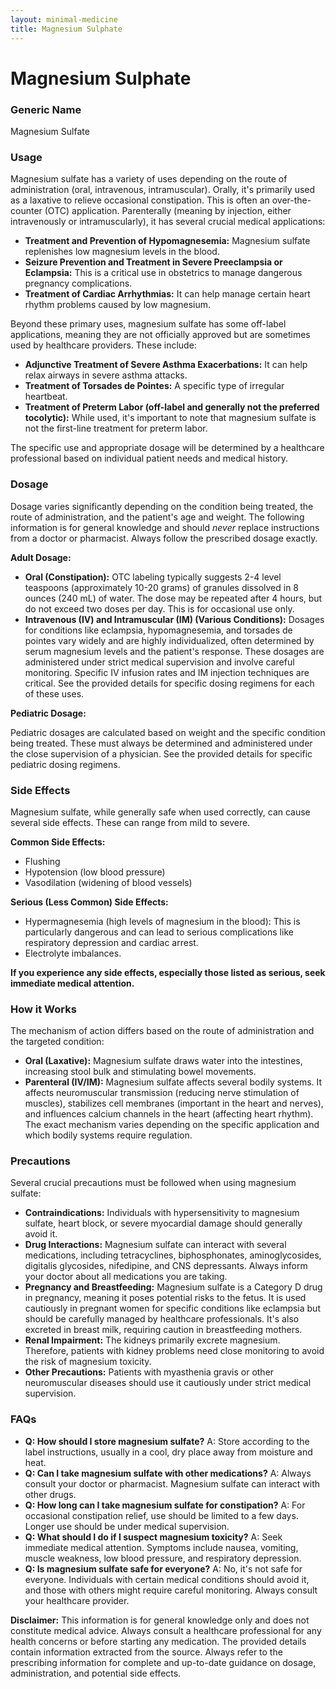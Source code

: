 ```yaml
---
layout: minimal-medicine
title: Magnesium Sulphate
---
```


# Magnesium Sulphate
### Generic Name
Magnesium Sulfate

### Usage
Magnesium sulfate has a variety of uses depending on the route of administration (oral, intravenous, intramuscular). Orally, it's primarily used as a laxative to relieve occasional constipation.  This is often an over-the-counter (OTC) application.  Parenterally (meaning by injection, either intravenously or intramuscularly), it has several crucial medical applications:

* **Treatment and Prevention of Hypomagnesemia:** Magnesium sulfate replenishes low magnesium levels in the blood.
* **Seizure Prevention and Treatment in Severe Preeclampsia or Eclampsia:** This is a critical use in obstetrics to manage dangerous pregnancy complications.
* **Treatment of Cardiac Arrhythmias:** It can help manage certain heart rhythm problems caused by low magnesium.

Beyond these primary uses, magnesium sulfate has some off-label applications, meaning they are not officially approved but are sometimes used by healthcare providers. These include:

* **Adjunctive Treatment of Severe Asthma Exacerbations:** It can help relax airways in severe asthma attacks.
* **Treatment of Torsades de Pointes:** A specific type of irregular heartbeat.
* **Treatment of Preterm Labor (off-label and generally not the preferred tocolytic):**  While used, it's important to note that magnesium sulfate is not the first-line treatment for preterm labor.

The specific use and appropriate dosage will be determined by a healthcare professional based on individual patient needs and medical history.

### Dosage
Dosage varies significantly depending on the condition being treated, the route of administration, and the patient's age and weight.  The following information is for general knowledge and should *never* replace instructions from a doctor or pharmacist.  Always follow the prescribed dosage exactly.

**Adult Dosage:**

* **Oral (Constipation):** OTC labeling typically suggests 2-4 level teaspoons (approximately 10-20 grams) of granules dissolved in 8 ounces (240 mL) of water.  The dose may be repeated after 4 hours, but do not exceed two doses per day. This is for occasional use only.
* **Intravenous (IV) and Intramuscular (IM) (Various Conditions):** Dosages for conditions like eclampsia, hypomagnesemia, and torsades de pointes vary widely and are highly individualized, often determined by serum magnesium levels and the patient's response.  These dosages are administered under strict medical supervision and involve careful monitoring. Specific IV infusion rates and IM injection techniques are critical.  See the provided details for specific dosing regimens for each of these uses.


**Pediatric Dosage:**

Pediatric dosages are calculated based on weight and the specific condition being treated.  These must always be determined and administered under the close supervision of a physician.  See the provided details for specific pediatric dosing regimens.


### Side Effects
Magnesium sulfate, while generally safe when used correctly, can cause several side effects.  These can range from mild to severe.

**Common Side Effects:**

* Flushing
* Hypotension (low blood pressure)
* Vasodilation (widening of blood vessels)

**Serious (Less Common) Side Effects:**

* Hypermagnesemia (high levels of magnesium in the blood): This is particularly dangerous and can lead to serious complications like respiratory depression and cardiac arrest.  
* Electrolyte imbalances.

**If you experience any side effects, especially those listed as serious, seek immediate medical attention.**

### How it Works
The mechanism of action differs based on the route of administration and the targeted condition:

* **Oral (Laxative):**  Magnesium sulfate draws water into the intestines, increasing stool bulk and stimulating bowel movements.
* **Parenteral (IV/IM):** Magnesium sulfate affects several bodily systems.  It affects neuromuscular transmission (reducing nerve stimulation of muscles), stabilizes cell membranes (important in the heart and nerves), and influences calcium channels in the heart (affecting heart rhythm).  The exact mechanism varies depending on the specific application and which bodily systems require regulation.


### Precautions
Several crucial precautions must be followed when using magnesium sulfate:

* **Contraindications:**  Individuals with hypersensitivity to magnesium sulfate, heart block, or severe myocardial damage should generally avoid it.
* **Drug Interactions:** Magnesium sulfate can interact with several medications, including tetracyclines, biphosphonates, aminoglycosides, digitalis glycosides, nifedipine, and CNS depressants.  Always inform your doctor about all medications you are taking.
* **Pregnancy and Breastfeeding:** Magnesium sulfate is a Category D drug in pregnancy, meaning it poses potential risks to the fetus. It is used cautiously in pregnant women for specific conditions like eclampsia but should be carefully managed by healthcare professionals.  It's also excreted in breast milk, requiring caution in breastfeeding mothers.
* **Renal Impairment:**  The kidneys primarily excrete magnesium.  Therefore, patients with kidney problems need close monitoring to avoid the risk of magnesium toxicity.
* **Other Precautions:**  Patients with myasthenia gravis or other neuromuscular diseases should use it cautiously under strict medical supervision.

### FAQs

* **Q: How should I store magnesium sulfate?** A: Store according to the label instructions, usually in a cool, dry place away from moisture and heat.
* **Q: Can I take magnesium sulfate with other medications?** A:  Always consult your doctor or pharmacist.  Magnesium sulfate can interact with other drugs.
* **Q: How long can I take magnesium sulfate for constipation?** A:  For occasional constipation relief, use should be limited to a few days.  Longer use should be under medical supervision.
* **Q: What should I do if I suspect magnesium toxicity?** A: Seek immediate medical attention.  Symptoms include nausea, vomiting, muscle weakness, low blood pressure, and respiratory depression.
* **Q: Is magnesium sulfate safe for everyone?** A: No, it's not safe for everyone.  Individuals with certain medical conditions should avoid it, and those with others might require careful monitoring.  Always consult your healthcare provider.


**Disclaimer:** This information is for general knowledge only and does not constitute medical advice. Always consult a healthcare professional for any health concerns or before starting any medication.  The provided details contain information extracted from the source. Always refer to the prescribing information for complete and up-to-date guidance on dosage, administration, and potential side effects.
